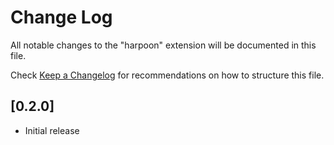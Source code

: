 # Change Log

All notable changes to the "harpoon" extension will be documented in this file.

Check [Keep a Changelog](http://keepachangelog.com/) for recommendations on how to structure this file.

## [0.2.0]

- Initial release